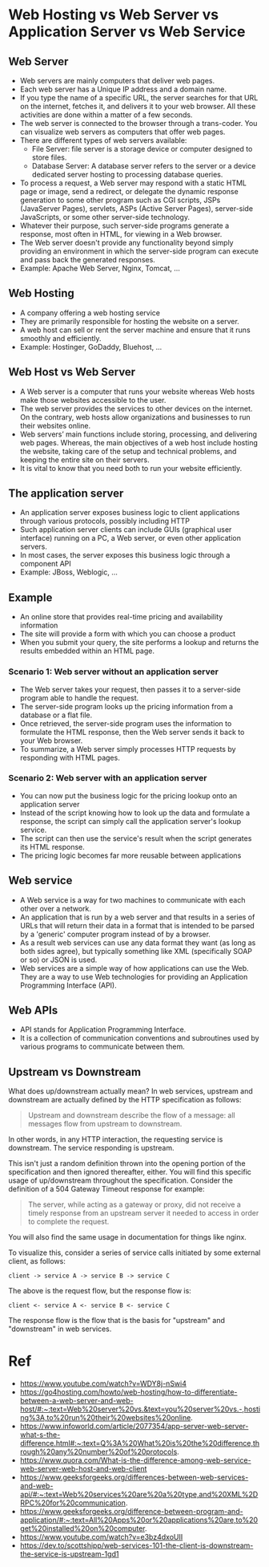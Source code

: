 # Web Hosting vs Web Server vs Application Server vs Web Service
## Web Server
- Web servers are mainly computers that deliver web pages.
- Each web server has a Unique IP address and a domain name.
- If you type the name of a specific URL, the server searches for that URL on the internet, fetches it, and delivers it to your web browser. All these activities are done within a matter of a few seconds. 
- The web server is connected to the browser through a trans-coder. You can visualize web servers as computers that offer web pages.
- There are different types of web servers available: 
  - File Server: file server is a storage device or computer designed to store files.
  - Database Server: A database server refers to the server or a device dedicated server hosting to processing database queries.
- To process a request, a Web server may respond with a static HTML page or image, send a redirect, or delegate the dynamic response generation to some other program such as CGI scripts, JSPs (JavaServer Pages), servlets, ASPs (Active Server Pages), server-side JavaScripts, or some other server-side technology.
- Whatever their purpose, such server-side programs generate a response, most often in HTML, for viewing in a Web browser.
- The Web server doesn't provide any functionality beyond simply providing an environment in which the server-side program can execute and pass back the generated responses.
- Example: Apache Web Server, Nginx, Tomcat, ...
## Web Hosting
- A company offering a web hosting service
- They are primarily responsible for hosting the website on a server.
- A web host can sell or rent the server machine and ensure that it runs smoothly and efficiently.
- Example: Hostinger, GoDaddy, Bluehost, ...
## Web Host vs Web Server
- A Web server is a computer that runs your website whereas Web hosts make those websites accessible to the user.
- The web server provides the services to other devices on the internet. On the contrary, web hosts allow organizations and businesses to run their websites online.
- Web servers’ main functions include storing, processing, and delivering web pages. Whereas, the main objectives of a web host include hosting the website, taking care of the setup and technical problems, and keeping the entire site on their servers.
- It is vital to know that you need both to run your website efficiently.
## The application server
- An application server exposes business logic to client applications through various protocols, possibly including HTTP
- Such application server clients can include GUIs (graphical user interface) running on a PC, a Web server, or even other application servers.
- In most cases, the server exposes this business logic through a component API
- Example: JBoss, Weblogic, ...
## Example
- An online store that provides real-time pricing and availability information
- The site will provide a form with which you can choose a product
- When you submit your query, the site performs a lookup and returns the results embedded within an HTML page.
### Scenario 1: Web server without an application server
- The Web server takes your request, then passes it to a server-side program able to handle the request.
- The server-side program looks up the pricing information from a database or a flat file.
- Once retrieved, the server-side program uses the information to formulate the HTML response, then the Web server sends it back to your Web browser.
- To summarize, a Web server simply processes HTTP requests by responding with HTML pages.
### Scenario 2: Web server with an application server
- You can now put the business logic for the pricing lookup onto an application server
- Instead of the script knowing how to look up the data and formulate a response, the script can simply call the application server's lookup service.
- The script can then use the service's result when the script generates its HTML response.
- The pricing logic becomes far more reusable between applications
## Web service
- A Web service is a way for two machines to communicate with each other over a network.
- An application that is run by a web server and that results in a series of URLs that will return their data in a format that is intended to be parsed by a 'generic' computer program instead of by a browser.
- As a result web services can use any data format they want (as long as both sides agree), but typically something like XML (specifically SOAP or so) or JSON is used.
- Web services are a simple way of how applications can use the Web. They are a way to use Web technologies for providing an Application Programming Interface (API).
## Web APIs
- API stands for Application Programming Interface. 
- It is a collection of communication conventions and subroutines used by various programs to communicate between them.
## Upstream vs Downstream
What does up/downstream actually mean?
In web services, upstream and downstream are actually defined by the HTTP specification as follows:

> Upstream and downstream describe the flow of a message: all messages flow from upstream to downstream.

In other words, in any HTTP interaction, the requesting service is downstream. The service responding is upstream.

This isn't just a random definition thrown into the opening portion of the specification and then ignored thereafter, either. You will find this specific usage of up/downstream throughout the specification. Consider the definition of a 504 Gateway Timeout response for example:

> The server, while acting as a gateway or proxy, did not receive a timely response from an upstream server it needed to access in order to complete the request.

You will also find the same usage in documentation for things like nginx.

To visualize this, consider a series of service calls initiated by some external client, as follows:
```
client -> service A -> service B -> service C
```
The above is the request flow, but the response flow is:
```
client <- service A <- service B <- service C
```
The response flow is the flow that is the basis for "upstream" and "downstream" in web services.

# Ref
- https://www.youtube.com/watch?v=WDY8j-nSwi4
- https://go4hosting.com/howto/web-hosting/how-to-differentiate-between-a-web-server-and-web-host/#:~:text=Web%20server%20vs.&text=you%20server%20vs.-,hosting%3A,to%20run%20their%20websites%20online.
- https://www.infoworld.com/article/2077354/app-server-web-server-what-s-the-difference.html#:~:text=Q%3A%20What%20is%20the%20difference,through%20any%20number%20of%20protocols.
- https://www.quora.com/What-is-the-difference-among-web-service-web-server-web-host-and-web-client
- https://www.geeksforgeeks.org/differences-between-web-services-and-web-api/#:~:text=Web%20services%20are%20a%20type,and%20XML%2DRPC%20for%20communication.
- https://www.geeksforgeeks.org/difference-between-program-and-application/#:~:text=All%20Apps%20or%20applications%20are,to%20get%20installed%20on%20computer.
- https://www.youtube.com/watch?v=e3bz4dxoUII
- https://dev.to/scottshipp/web-services-101-the-client-is-downstream-the-service-is-upstream-1gd1
